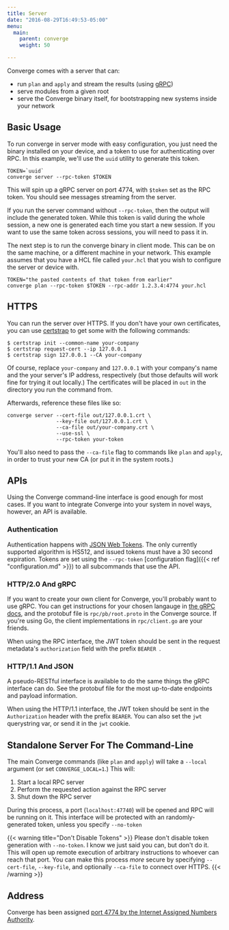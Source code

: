 ```yaml
---
title: Server
date: "2016-08-29T16:49:53-05:00"
menu:
  main:
    parent: converge
    weight: 50

---
```


Converge comes with a server that can:

- run `plan` and `apply` and stream the results (using
  [gRPC](http://www.grpc.io/))
- serve modules from a given root
- serve the Converge binary itself, for bootstrapping new systems inside your
  network

## Basic Usage

To run converge in server mode with easy configuration, you just need
the binary installed on your device, and a token to use for authenticating over
RPC. In this example, we'll use the `uuid` utility to generate this token.

```shell
TOKEN=`uuid`
converge server --rpc-token $TOKEN
```

This will spin up a gRPC server on port 4774, with `$token` set as the RPC
token. You should see messages streaming from the server.

If you run the server command without `--rpc-token`, then the output will
include the generated token. While this token is valid during the whole
session, a new one is generated each time you start a new session. If you want
to use the same token across sessions, you will need to pass it in.

The next step is to run the converge binary in client mode. This can be on
the same machine, or a different machine in your network. This example assumes
that you have a HCL file called `your.hcl` that you wish to configure the
server or device with.

```shell
TOKEN="the pasted contents of that token from earlier"
converge plan --rpc-token $TOKEN --rpc-addr 1.2.3.4:4774 your.hcl
```

## HTTPS

You can run the server over HTTPS. If you don't have your own certificates, you
can use [certstrap](https://github.com/square/certstrap) to get some with the
following commands:

```shell
$ certstrap init --common-name your-company
$ certstrap request-cert --ip 127.0.0.1
$ certstrap sign 127.0.0.1 --CA your-company
```

Of course, replace `your-company` and `127.0.0.1` with your company's name and
the your server's IP address, respectively (but those defaults will work fine
for trying it out locally.) The certificates will be placed in `out` in the
directory you run the command from.

Afterwards, reference these files like so:

```shell
converge server --cert-file out/127.0.0.1.crt \
                --key-file out/127.0.0.1.crt \
                --ca-file out/your-company.crt \
                --use-ssl \
                --rpc-token your-token
```

You'll also need to pass the `--ca-file` flag to commands like `plan` and
`apply`, in order to trust your new CA (or put it in the system roots.)

## APIs

Using the Converge command-line interface is good enough for most cases. If you
want to integrate Converge into your system in novel ways, however, an API is
available.

### Authentication

Authentication happens with [JSON Web Tokens](https://jwt.io/). The only
currently supported algorithm is HS512, and issued tokens must have a 30 second
expiration. Tokens are set using the `--rpc-token` [configuration flag]({{< ref
"configuration.md" >}}) to all subcommands that use the API.

### HTTP/2.0 And gRPC

If you want to create your own client for Converge, you'll probably want to use
gRPC. You can get instructions for your chosen langauge in
[the gRPC docs](http://www.grpc.io/docs/), and the protobuf file is
`rpc/pb/root.proto` in the Converge source. If you're using Go, the client
implementations in `rpc/client.go` are your friends.

When using the RPC interface, the JWT token should be sent in the request
metadata's `authorization` field with the prefix `BEARER `.

### HTTP/1.1 And JSON

A pseudo-RESTful interface is available to do the same things the gRPC interface
can do. See the protobuf file for the most up-to-date endpoints and payload
information.

When using the HTTP/1.1 interface, the JWT token should be sent in the
`Authorization` header with the prefix `BEARER`. You can also set the `jwt`
querystring var, or send it in the `jwt` cookie.

## Standalone Server For The Command-Line

The main Converge commands (like `plan` and `apply`) will take a `--local`
argument (or set `CONVERGE_LOCAL=1`.) This will:

1. Start a local RPC server
2. Perform the requested action against the RPC server
3. Shut down the RPC server

During this process, a port (`localhost:47740`) will be opened and RPC will be
running on it. This interface will be protected with an randomly-generated
token, unless you specify `--no-token`

{{< warning title="Don't Disable Tokens" >}}
Please don't disable token generation with `--no-token`. I know we just said you
can, but don't do it. This will open up remote execution of arbitrary
instructions to whoever can reach that port. You can make this process *more*
secure by specifying `--cert-file`, `--key-file`, and optionally `--ca-file` to
connect over HTTPS.
{{< /warning >}}

## Address

Converge has been assigned
[port 4774 by the Internet Assigned Numbers Authority](http://www.iana.org/assignments/service-names-port-numbers/service-names-port-numbers.xhtml?search=4774).
